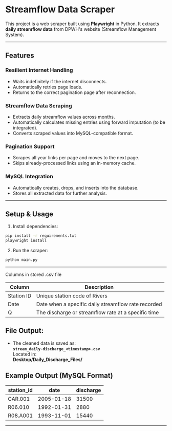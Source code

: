 
# Streamflow Data Scraper

This project is a web scraper built using **Playwright** in Python. It extracts **daily streamflow data** from DPWH's website (Streamflow Management System).

---

## Features

### Resilient Internet Handling
- Waits indefinitely if the internet disconnects.
- Automatically retries page loads.
- Returns to the correct pagination page after reconnection.

### Streamflow Data Scraping
- Extracts daily streamflow values across months.
- Automatically calculates missing entries using forward imputation (to be integrated).
- Converts scraped values into MySQL-compatible format.

### Pagination Support
- Scrapes all year links per page and moves to the next page.
- Skips already-processed links using an in-memory cache.

### MySQL Integration
- Automatically creates, drops, and inserts into the database.
- Stores all extracted data for further analysis.

---

## Setup & Usage

1. Install dependencies:
```bash
pip install -r requirements.txt
playwright install
```

2. Run the scraper:
```bash
python main.py
```

---

Columns in stored .csv file

| Column         | Description                                                   |
|----------------|---------------------------------------------------------------|
| Station ID     | Unique station code of Rivers                                 |
| Date           | Date when a specific daily streamflow rate recorded           |
| Q              | The discharge or streamflow rate at a specific time           |

## File Output:

- The cleaned data is saved as:  
  **`stream_daily-discharge_<timestamp>.csv`**  
  Located in:  
  **Desktop/Daily_Discharge_Files/**

## Example Output (MySQL Format)

| station_id | date       | discharge|
|------------|------------|----------|
| CAR.001    | 2005-01-18 | 31500    |
| R06.010    | 1992-01-31 | 2880     |
| R08.A001   | 1993-11-01 | 15440    |

---
